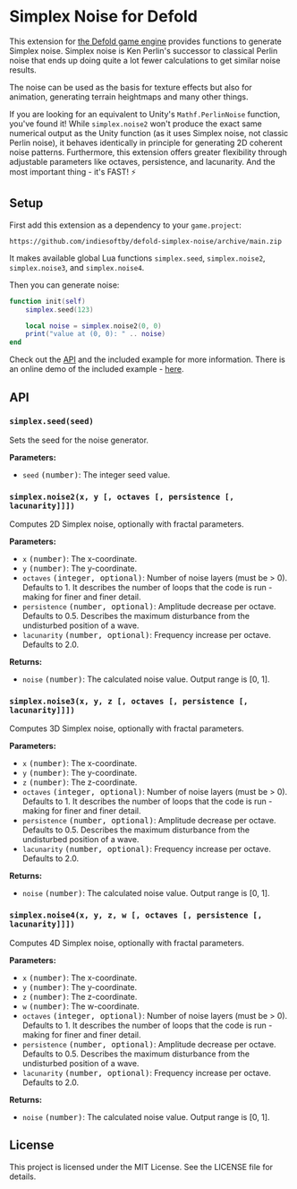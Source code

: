# Simplex Noise for Defold

This extension for [the Defold game engine](https://defold.com/) provides functions to generate Simplex noise. Simplex noise is Ken Perlin's successor to classical Perlin noise that ends up doing quite a lot fewer calculations to get similar noise results.

The noise can be used as the basis for texture effects but also for animation, generating terrain heightmaps and many other things.

If you are looking for an equivalent to Unity's `Mathf.PerlinNoise` function, you've found it! While `simplex.noise2` won't produce the exact same numerical output as the Unity function (as it uses Simplex noise, not classic Perlin noise), it behaves identically in principle for generating 2D coherent noise patterns. Furthermore, this extension offers greater flexibility through adjustable parameters like octaves, persistence, and lacunarity. And the most important thing - it's FAST! ⚡️

## Setup

First add this extension as a dependency to your `game.project`:

    https://github.com/indiesoftby/defold-simplex-noise/archive/main.zip

It makes available global Lua functions `simplex.seed`, `simplex.noise2`, `simplex.noise3`, and `simplex.noise4`.

Then you can generate noise:

```lua
function init(self)
    simplex.seed(123)

    local noise = simplex.noise2(0, 0)
    print("value at (0, 0): " .. noise)
end
```

Check out the [API](#api) and the included example for more information. There is an online demo of the included example - [here](https://indiesoftby.github.io/defold-simplex-noise/).

## API

### `simplex.seed(seed)`
Sets the seed for the noise generator.

**Parameters:**
 * `seed` <kbd>(number)</kbd>: The integer seed value.

### `simplex.noise2(x, y [, octaves [, persistence [, lacunarity]]])`
Computes 2D Simplex noise, optionally with fractal parameters.

**Parameters:**
 * `x` <kbd>(number)</kbd>: The x-coordinate.
 * `y` <kbd>(number)</kbd>: The y-coordinate.
 * `octaves` <kbd>(integer, optional)</kbd>: Number of noise layers (must be > 0). Defaults to 1. It describes the number of loops that the code is run - making for finer and finer detail.
 * `persistence` <kbd>(number, optional)</kbd>: Amplitude decrease per octave. Defaults to 0.5. Describes the maximum disturbance from the undisturbed position of a wave.
 * `lacunarity` <kbd>(number, optional)</kbd>: Frequency increase per octave. Defaults to 2.0.

**Returns:**
 * `noise` <kbd>(number)</kbd>: The calculated noise value. Output range is [0, 1].

### `simplex.noise3(x, y, z [, octaves [, persistence [, lacunarity]]])`
Computes 3D Simplex noise, optionally with fractal parameters.

**Parameters:**
 * `x` <kbd>(number)</kbd>: The x-coordinate.
 * `y` <kbd>(number)</kbd>: The y-coordinate.
 * `z` <kbd>(number)</kbd>: The z-coordinate.
 * `octaves` <kbd>(integer, optional)</kbd>: Number of noise layers (must be > 0). Defaults to 1. It describes the number of loops that the code is run - making for finer and finer detail.
 * `persistence` <kbd>(number, optional)</kbd>: Amplitude decrease per octave. Defaults to 0.5. Describes the maximum disturbance from the undisturbed position of a wave.
 * `lacunarity` <kbd>(number, optional)</kbd>: Frequency increase per octave. Defaults to 2.0.

**Returns:**
 * `noise` <kbd>(number)</kbd>: The calculated noise value. Output range is [0, 1].

### `simplex.noise4(x, y, z, w [, octaves [, persistence [, lacunarity]]])`
Computes 4D Simplex noise, optionally with fractal parameters.

**Parameters:**
 * `x` <kbd>(number)</kbd>: The x-coordinate.
 * `y` <kbd>(number)</kbd>: The y-coordinate.
 * `z` <kbd>(number)</kbd>: The z-coordinate.
 * `w` <kbd>(number)</kbd>: The w-coordinate.
 * `octaves` <kbd>(integer, optional)</kbd>: Number of noise layers (must be > 0). Defaults to 1. It describes the number of loops that the code is run - making for finer and finer detail.
 * `persistence` <kbd>(number, optional)</kbd>: Amplitude decrease per octave. Defaults to 0.5. Describes the maximum disturbance from the undisturbed position of a wave.
 * `lacunarity` <kbd>(number, optional)</kbd>: Frequency increase per octave. Defaults to 2.0.

**Returns:**
 * `noise` <kbd>(number)</kbd>: The calculated noise value. Output range is [0, 1].

## License

This project is licensed under the MIT License. See the LICENSE file for details.
